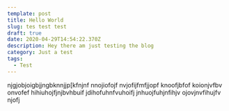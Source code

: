 ```yaml
---
template: post
title: Hello World
slug: tes test test
draft: true
date: 2020-04-29T14:54:22.370Z
description: Hey there am just testing the blog
category: Just a test
tags:
  - Test
---
```

njgjobjoigbjjngbknnjjp[kfnjnf nnojiofojf nvjofijfmfjjopf knoofjbfof koionjvfbv  onvofef hihiuhojfjnjbvhbuif jdihofuhnfvuhoifj jnhuojfuhjnfihjv ojovjnvfihujfv njofj
